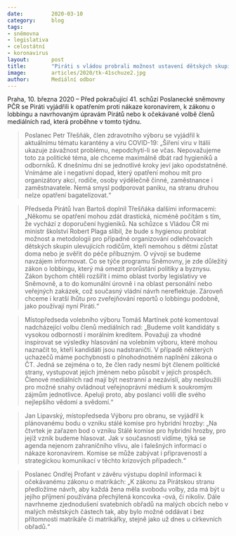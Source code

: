 ```yaml
---
date:         2020-03-10
category:     blog
tags:         
- sněmovna 
- legislativa 
- celostátní 
- koronavirus
layout:       post
title:        "Piráti s vládou probrali možnost ustavení dětských skupin během zrušené školní výuky a budou navrhovat rozšíření zákona o lobbingu"
image:        articles/2020/tk-41schuze2.jpg
author:       Mediální odbor
--- 
```



 
Praha, 10. března 2020 – Před pokračující 41. schůzí Poslanecké sněmovny PČR se Piráti vyjádřili k opatřením proti nákaze koronavirem, k zákonu o lobbingu a navrhovaným úpravám Pirátů nebo k očekávané volbě členů mediálních rad, která proběhne v tomto týdnu.
 
> Poslanec Petr Třešňák, člen zdravotního výboru se vyjádřil k aktuálnímu tématu karantény a viru COVID-19: „Šíření viru v Itálii ukazuje závažnost problému, nepodchytí-li se včas. Nepovažujeme toto za politické téma, ale chceme maximálně dbát rad hygieniků a odborníků. K dnešnímu dni se jednotlivé kroky jeví jako opodstatněné. Vnímáme ale i negativní dopad, který opatření mohou mít pro organizátory akcí, rodiče, osoby výdělečně činné, zaměstnance i zaměstnavatele. Nemá smysl podporovat paniku, na stranu druhou nelze opatření bagatelizovat.“
 
> Předseda Pirátů Ivan Bartoš doplnil Třešňáka dalšími informacemi: „Někomu se opatření mohou zdát drastická, nicméně počítám s tím, že vychází z doporučení hygieniků. Na schůzce s Vládou ČR mi ministr školství Robert Plaga slíbil, že bude s hygienou probírat možnost a metodologii pro případné organizování odlehčovacích dětských skupin ulevujících rodičům, kteří nemohou s dětmi zůstat doma nebo je svěřit do péče příbuzným. O vývoji se budeme navzájem informovat. Co se týče programu Sněmovny, je zde důležitý zákon o lobbingu, který má omezit prorůstání politiky a byznysu. Zákon bychom chtěli rozšířit i mimo oblast tvorby legislativy ve Sněmovně, a to do komunální úrovně i na oblast personální nebo veřejných zakázek, což současný vládní návrh nereflektuje. Zároveň chceme i kratší lhůtu pro zveřejňování reportů o lobbingu podobně, jako používají nyní Piráti.“
 
> Místopředseda volebního výboru Tomáš Martínek poté komentoval nadcházející volbu členů mediálních rad: „Budeme volit kandidáty s vysokou odborností i morálním kreditem. Považuji za vhodné inspirovat se výsledky hlasování na volebním výboru, které mohou naznačit to, kteří kandidáti jsou nadstraničtí. V případě některých uchazečů máme pochybnosti o plnohodnotném naplnění zákona o ČT. Jedná se zejména o to, že člen rady nesmí být členem politické strany, vystupovat jejich jménem nebo působit v jejich prospěch. Členové mediálních rad mají být nestranní a nezávislí, aby nesloužili pro možné snahy ovládnout veřejnoprávní médium k soukromým zájmům jednotlivce. Apeluji proto, aby poslanci volili dle svého nejlepšího vědomí a svědomí.“
 
> Jan Lipavský, místopředseda Výboru pro obranu, se vyjádřil k plánovanému bodu o vzniku stálé komise pro hybridní hrozby: „Na čtvrtek je zařazen bod o vzniku Stálé komise pro hybridní hrozby, pro jejíž vznik budeme hlasovat. Jak v současnosti vidíme, týká se agenda nejenom zahraničního vlivu, ale i falešných informací o nákaze koronavirem. Komise se může zabývat i připraveností a strategickou komunikací v těchto krizových případech.“
 
> Poslanec Ondřej Profant v závěru výstupu doplnil informaci k očekávanému zákonu o matrikách: „K zákonu za Pirátskou stranu předložíme návrh, aby každá žena měla svobodu volby, zda má být u jejího příjmení používána přechýlená koncovka -ová, či nikoliv. Dále navrhneme zjednodušení svatebních obřadů na malých obcích nebo v malých městských částech tak, aby bylo možné oddávat i bez přítomnosti matrikáře či matrikářky, stejně jako už dnes u církevních obřadů.“ 

